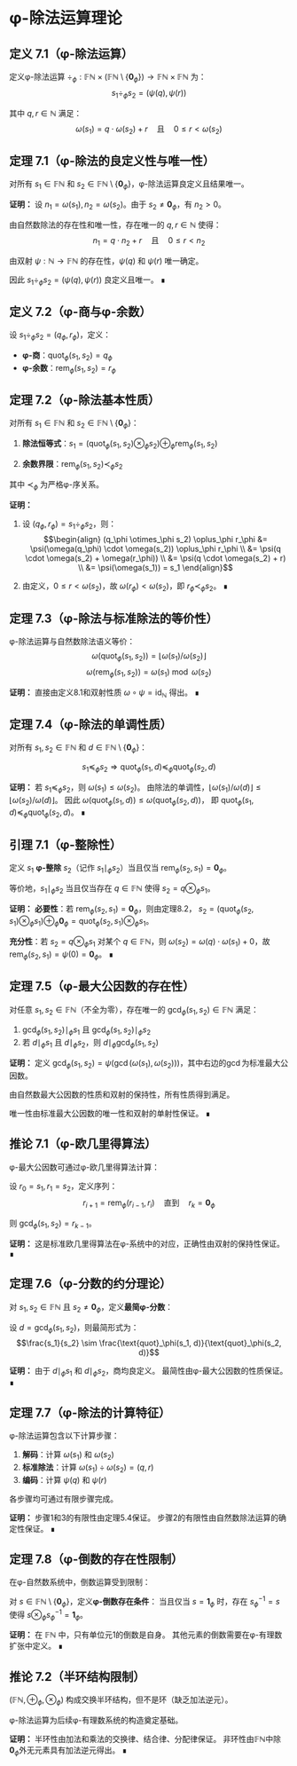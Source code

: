 # φ-除法运算理论

## 定义 7.1（φ-除法运算）
定义φ-除法运算 $\div_\phi: \mathbb{F}\mathbb{N} \times (\mathbb{F}\mathbb{N} \setminus \{\mathbf{0}_\phi\}) \to \mathbb{F}\mathbb{N} \times \mathbb{F}\mathbb{N}$ 为：
$$s_1 \div_\phi s_2 = (\psi(q), \psi(r))$$

其中 $q, r \in \mathbb{N}$ 满足：
$$\omega(s_1) = q \cdot \omega(s_2) + r \quad \text{且} \quad 0 \leq r < \omega(s_2)$$

## 定理 7.1（φ-除法的良定义性与唯一性）
对所有 $s_1 \in \mathbb{F}\mathbb{N}$ 和 $s_2 \in \mathbb{F}\mathbb{N} \setminus \{\mathbf{0}_\phi\}$，φ-除法运算良定义且结果唯一。

**证明：**
设 $n_1 = \omega(s_1), n_2 = \omega(s_2)$。由于 $s_2 \neq \mathbf{0}_\phi$，有 $n_2 > 0$。

由自然数除法的存在性和唯一性，存在唯一的 $q, r \in \mathbb{N}$ 使得：
$$n_1 = q \cdot n_2 + r \quad \text{且} \quad 0 \leq r < n_2$$

由双射 $\psi: \mathbb{N} \to \mathbb{F}\mathbb{N}$ 的存在性，$\psi(q)$ 和 $\psi(r)$ 唯一确定。

因此 $s_1 \div_\phi s_2 = (\psi(q), \psi(r))$ 良定义且唯一。 ∎

## 定义 7.2（φ-商与φ-余数）
设 $s_1 \div_\phi s_2 = (q_\phi, r_\phi)$，定义：
- **φ-商**：$\text{quot}_\phi(s_1, s_2) = q_\phi$
- **φ-余数**：$\text{rem}_\phi(s_1, s_2) = r_\phi$

## 定理 7.2（φ-除法基本性质）
对所有 $s_1 \in \mathbb{F}\mathbb{N}$ 和 $s_2 \in \mathbb{F}\mathbb{N} \setminus \{\mathbf{0}_\phi\}$：

1. **除法恒等式**：$s_1 = (\text{quot}_\phi(s_1, s_2) \otimes_\phi s_2) \oplus_\phi \text{rem}_\phi(s_1, s_2)$

2. **余数界限**：$\text{rem}_\phi(s_1, s_2) \prec_\phi s_2$

其中 $\prec_\phi$ 为严格φ-序关系。

**证明：**
1. 设 $(q_\phi, r_\phi) = s_1 \div_\phi s_2$，则：
   $$\begin{align}
   (q_\phi \otimes_\phi s_2) \oplus_\phi r_\phi &= \psi(\omega(q_\phi) \cdot \omega(s_2)) \oplus_\phi r_\phi \\
   &= \psi(q \cdot \omega(s_2) + \omega(r_\phi)) \\
   &= \psi(q \cdot \omega(s_2) + r) \\
   &= \psi(\omega(s_1)) = s_1
   \end{align}$$

2. 由定义，$0 \leq r < \omega(s_2)$，故 $\omega(r_\phi) < \omega(s_2)$，即 $r_\phi \prec_\phi s_2$。 ∎

## 定理 7.3（φ-除法与标准除法的等价性）
φ-除法运算与自然数除法语义等价：
$$\omega(\text{quot}_\phi(s_1, s_2)) = \lfloor \omega(s_1) / \omega(s_2) \rfloor$$
$$\omega(\text{rem}_\phi(s_1, s_2)) = \omega(s_1) \bmod \omega(s_2)$$

**证明：**
直接由定义8.1和双射性质 $\omega \circ \psi = \text{id}_\mathbb{N}$ 得出。 ∎

## 定理 7.4（φ-除法的单调性质）
对所有 $s_1, s_2 \in \mathbb{F}\mathbb{N}$ 和 $d \in \mathbb{F}\mathbb{N} \setminus \{\mathbf{0}_\phi\}$：

$$s_1 \preceq_\phi s_2 \Rightarrow \text{quot}_\phi(s_1, d) \preceq_\phi \text{quot}_\phi(s_2, d)$$

**证明：**
若 $s_1 \preceq_\phi s_2$，则 $\omega(s_1) \leq \omega(s_2)$。
由除法的单调性，$\lfloor \omega(s_1) / \omega(d) \rfloor \leq \lfloor \omega(s_2) / \omega(d) \rfloor$。
因此 $\omega(\text{quot}_\phi(s_1, d)) \leq \omega(\text{quot}_\phi(s_2, d))$，
即 $\text{quot}_\phi(s_1, d) \preceq_\phi \text{quot}_\phi(s_2, d)$。 ∎

## 引理 7.1（φ-整除性）
定义 $s_1$ **φ-整除** $s_2$（记作 $s_1 \mid_\phi s_2$）当且仅当 $\text{rem}_\phi(s_2, s_1) = \mathbf{0}_\phi$。

等价地，$s_1 \mid_\phi s_2$ 当且仅当存在 $q \in \mathbb{F}\mathbb{N}$ 使得 $s_2 = q \otimes_\phi s_1$。

**证明：**
**必要性**：若 $\text{rem}_\phi(s_2, s_1) = \mathbf{0}_\phi$，则由定理8.2，
$s_2 = (\text{quot}_\phi(s_2, s_1) \otimes_\phi s_1) \oplus_\phi \mathbf{0}_\phi = \text{quot}_\phi(s_2, s_1) \otimes_\phi s_1$。

**充分性**：若 $s_2 = q \otimes_\phi s_1$ 对某个 $q \in \mathbb{F}\mathbb{N}$，则
$\omega(s_2) = \omega(q) \cdot \omega(s_1) + 0$，故 $\text{rem}_\phi(s_2, s_1) = \psi(0) = \mathbf{0}_\phi$。 ∎

## 定理 7.5（φ-最大公因数的存在性）
对任意 $s_1, s_2 \in \mathbb{F}\mathbb{N}$（不全为零），存在唯一的 $\gcd_\phi(s_1, s_2) \in \mathbb{F}\mathbb{N}$ 满足：

1. $\gcd_\phi(s_1, s_2) \mid_\phi s_1$ 且 $\gcd_\phi(s_1, s_2) \mid_\phi s_2$
2. 若 $d \mid_\phi s_1$ 且 $d \mid_\phi s_2$，则 $d \mid_\phi \gcd_\phi(s_1, s_2)$

**证明：**
定义 $\gcd_\phi(s_1, s_2) = \psi(\gcd(\omega(s_1), \omega(s_2)))$，其中右边的$\gcd$为标准最大公因数。

由自然数最大公因数的性质和双射的保持性，所有性质得到满足。

唯一性由标准最大公因数的唯一性和双射的单射性保证。 ∎

## 推论 7.1（φ-欧几里得算法）
φ-最大公因数可通过φ-欧几里得算法计算：

设 $r_0 = s_1, r_1 = s_2$，定义序列：
$$r_{i+1} = \text{rem}_\phi(r_{i-1}, r_i) \quad \text{直到} \quad r_k = \mathbf{0}_\phi$$

则 $\gcd_\phi(s_1, s_2) = r_{k-1}$。

**证明：**
这是标准欧几里得算法在φ-系统中的对应，正确性由双射的保持性保证。 ∎

## 定理 7.6（φ-分数的约分理论）
对 $s_1, s_2 \in \mathbb{F}\mathbb{N}$ 且 $s_2 \neq \mathbf{0}_\phi$，定义**最简φ-分数**：

设 $d = \gcd_\phi(s_1, s_2)$，则最简形式为：
$$\frac{s_1}{s_2} \sim \frac{\text{quot}_\phi(s_1, d)}{\text{quot}_\phi(s_2, d)}$$

**证明：**
由于 $d \mid_\phi s_1$ 和 $d \mid_\phi s_2$，商均良定义。
最简性由φ-最大公因数的性质保证。 ∎

## 定理 7.7（φ-除法的计算特征）
φ-除法运算包含以下计算步骤：

1. **解码**：计算 $\omega(s_1)$ 和 $\omega(s_2)$
2. **标准除法**：计算 $\omega(s_1) \div \omega(s_2) = (q, r)$  
3. **编码**：计算 $\psi(q)$ 和 $\psi(r)$

各步骤均可通过有限步骤完成。

**证明：**
步骤1和3的有限性由定理5.4保证。
步骤2的有限性由自然数除法运算的确定性保证。 ∎

## 定理 7.8（φ-倒数的存在性限制）
在φ-自然数系统中，倒数运算受到限制：

对 $s \in \mathbb{F}\mathbb{N} \setminus \{\mathbf{0}_\phi\}$，定义**φ-倒数存在条件**：
当且仅当 $s = \mathbf{1}_\phi$ 时，存在 $s^{-1}_\phi = s$ 使得 $s \otimes_\phi s^{-1}_\phi = \mathbf{1}_\phi$。

**证明：**
在 $\mathbb{F}\mathbb{N}$ 中，只有单位元1的倒数是自身。
其他元素的倒数需要在φ-有理数扩张中定义。 ∎

## 推论 7.2（半环结构限制）
$(\mathbb{F}\mathbb{N}, \oplus_\phi, \otimes_\phi)$ 构成交换半环结构，但不是环（缺乏加法逆元）。

φ-除法运算为后续φ-有理数系统的构造奠定基础。

**证明：**
半环性由加法和乘法的交换律、结合律、分配律保证。
非环性由$\mathbb{F}\mathbb{N}$中除$\mathbf{0}_\phi$外无元素具有加法逆元得出。 ∎